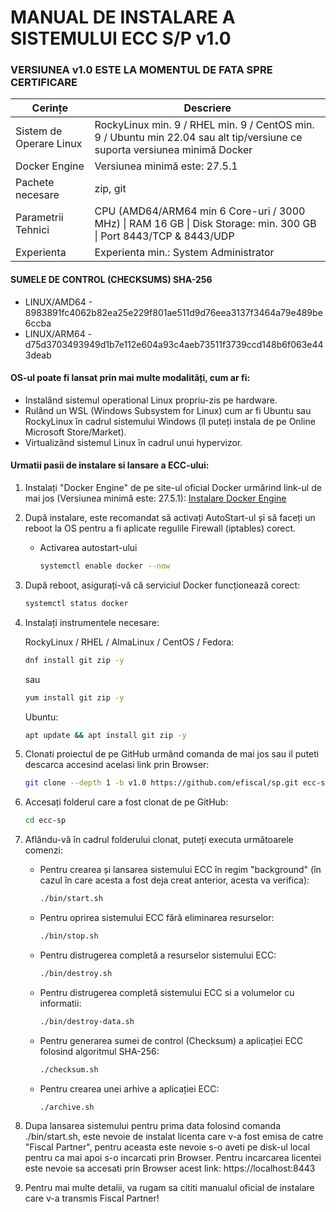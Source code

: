 # MANUAL DE INSTALARE A SISTEMULUI ECC S/P v1.0


### VERSIUNEA v1.0 ESTE LA MOMENTUL DE FATA SPRE CERTIFICARE

| Cerințe | Descriere |
|-------------------|-----------------------|
| Sistem de Operare Linux       | RockyLinux min. 9 / RHEL min. 9 / CentOS min. 9 / Ubuntu min 22.04  sau alt tip/versiune ce suporta versiunea minimă Docker|
| Docker Engine                 | Versiunea minimă este: 27.5.1  |
| Pachete necesare              | zip, git |
| Parametrii Tehnici            | CPU (AMD64/ARM64 min 6 Core-uri / 3000 MHz) \| RAM 16 GB \| Disk Storage: min. 300 GB \| Port 8443/TCP & 8443/UDP |
| Experienta | Experienta min.: System Administrator |

#### SUMELE DE CONTROL (CHECKSUMS) SHA-256
- LINUX/AMD64 - 8983891fc4062b82ea25e229f801ae511d9d76eea3137f3464a79e489be6ccba
- LINUX/ARM64 - d75d3703493949d1b7e112e604a93c4aeb73511f3739ccd148b6f063e443deab


#### OS-ul poate fi lansat prin mai multe modalități, cum ar fi:
- Instalând sistemul operational Linux propriu-zis pe hardware.
- Rulând un WSL (Windows Subsystem for Linux) cum ar fi Ubuntu sau RockyLinux în cadrul sistemului Windows (îl puteți instala de pe Online Microsoft Store/Market).
- Virtualizând sistemul Linux în cadrul unui hypervizor.


#### Urmatii pasii de instalare si lansare a ECC-ului:
1. Instalați "Docker Engine" de pe site-ul oficial Docker urmărind link-ul de mai jos (Versiunea minimă este: 27.5.1):
    [Instalare Docker Engine](https://docs.docker.com/engine/install/)

2. După instalare, este recomandat să activați AutoStart-ul și să faceți un reboot la OS pentru a fi aplicate regulile Firewall (iptables) corect.
    - Activarea autostart-ului
        ```sh
        systemctl enable docker --now
        ```

3. După reboot, asigurați-vă că serviciul Docker funcționează corect:
    ```sh
    systemctl status docker
    ```

4. Instalați instrumentele necesare:

    RockyLinux / RHEL / AlmaLinux / CentOS / Fedora:
    ```sh
    dnf install git zip -y
    ```
    sau
    ```sh
    yum install git zip -y
    ```

    Ubuntu:
    ```sh
    apt update && apt install git zip -y
    ```


5. Clonati proiectul de pe GitHub urmând comanda de mai jos sau il puteti descarca accesind acelasi link prin Browser:
    ```sh
    git clone --depth 1 -b v1.0 https://github.com/efiscal/sp.git ecc-sp
    ```

6. Accesați folderul care a fost clonat de pe GitHub:
    ```sh
    cd ecc-sp
    ```

7. Aflându-vă în cadrul folderului clonat, puteți executa următoarele comenzi:

    - Pentru crearea și lansarea sistemului ECC în regim "background" (în cazul în care acesta a fost deja creat anterior, acesta va verifica):
      ```sh
      ./bin/start.sh
      ```

    - Pentru oprirea sistemului ECC fără eliminarea resurselor:
      ```sh
      ./bin/stop.sh
      ```

    - Pentru distrugerea completă a resurselor sistemului ECC:
      ```sh
      ./bin/destroy.sh
      ```

    - Pentru distrugerea completă sistemului ECC si a volumelor cu informatii:
      ```sh
      ./bin/destroy-data.sh
      ```

    - Pentru generarea sumei de control (Checksum) a aplicației ECC folosind algoritmul SHA-256:
      ```sh
      ./checksum.sh
      ```

    - Pentru crearea unei arhive a aplicației ECC:
      ```sh
      ./archive.sh
      ```
8. Dupa lansarea sistemului pentru prima data folosind comanda ./bin/start.sh, este nevoie de instalat licenta care v-a fost emisa de catre "Fiscal Partner", pentru aceasta este nevoie s-o aveti pe disk-ul local pentru ca mai apoi s-o incarcati prin Browser. Pentru incarcarea licentei este nevoie sa accesati prin Browser acest link: https://localhost:8443

9. Pentru mai multe detalii, va rugam sa cititi manualul oficial de instalare care v-a transmis Fiscal Partner!
